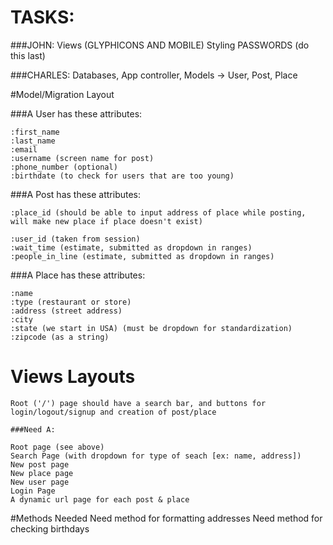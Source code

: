 # TASKS:

###JOHN:
	Views (GLYPHICONS AND MOBILE)
	Styling
	PASSWORDS (do this last) 

###CHARLES:
	Databases,
	App controller,
	Models -> User, Post, Place

#Model/Migration Layout

###A User has these attributes: 

	:first_name
	:last_name
	:email 
	:username (screen name for post)
	:phone_number (optional) 
	:birthdate (to check for users that are too young)

###A Post has these attributes:

	:place_id (should be able to input address of place while posting, will make new place if place doesn't exist)

	:user_id (taken from session)
	:wait_time (estimate, submitted as dropdown in ranges)
	:people_in_line (estimate, submitted as dropdown in ranges)

###A Place has these attributes:

	:name 
	:type (restaurant or store)
	:address (street address)
	:city
	:state (we start in USA) (must be dropdown for standardization)
	:zipcode (as a string)

# Views Layouts

	Root ('/') page should have a search bar, and buttons for login/logout/signup and creation of post/place

	###Need A:
	
	Root page (see above)
	Search Page (with dropdown for type of seach [ex: name, address])
	New post page
	New place page
	New user page
	Login Page
	A dynamic url page for each post & place
#Methods Needed
	Need method for formatting addresses
	Need method for checking birthdays
